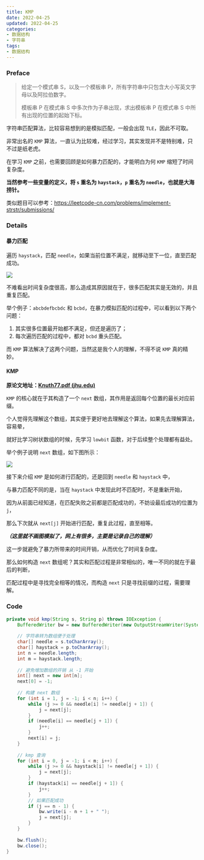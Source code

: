 ```yaml
---
title: KMP
date: 2022-04-25
updated: 2022-04-25
categories:
- 数据结构
- 字符串
tags:
- 数据结构
---
```


<escape><!--more--></escape>

### Preface

> 给定一个模式串 S，以及一个模板串 P，所有字符串中只包含大小写英文字母以及阿拉伯数字。
>
> 模板串 P 在模式串 S 中多次作为子串出现，求出模板串 P 在模式串 S 中所有出现的位置的起始下标。

字符串匹配算法，比较容易想到的是模拟匹配，一般会出现 `TLE`，因此不可取。

非常出名的 `KMP` 算法，一直认为比较难，经过学习，其实发现并不是特别难，只不过是纸老虎。

在学习 `KMP` 之前，也需要回顾是如何暴力匹配的，才能明白为何 `KMP` 缩短了时间复杂度。

<strong>当然参考一些变量的定义，将 `s` 重名为 `haystack`，`p` 重名为 `needle`，也就是大海捞针。</strong>

类似题目可以参考：https://leetcode-cn.com/problems/implement-strstr/submissions/

### Details

#### 暴力匹配

遍历 `haystack`，匹配 `needle`，如果当前位置不满足，就移动至下一位，直至匹配成功。

![](暴力.png)

不难看出时间复杂度很高，那么造成其原因就在于，很多匹配其实是无效的，并且重复匹配。

举个例子：`abcbdefbcbdc` 和 `bcbd`，在暴力模拟匹配的过程中，可以看到以下两个问题：

1. 其实很多位置最开始都不满足，但还是遍历了；
2. 每次遍历匹配的过程中，都对 `bcbd` 重头匹配。

而 `KMP` 算法解决了这两个问题，当然这是我个人的理解，不得不说 `KMP` 真的精妙。

#### KMP

<strong>原论文地址：[Knuth77.pdf (jhu.edu)](https://www.cs.jhu.edu/~misha/ReadingSeminar/Papers/Knuth77.pdf)</strong>

`KMP` 的核心就在于其构造了一个 `next` 数组，其作用是返回每个位置的最长对应前缀。

个人觉得先理解这个数组，其实便于更好地去理解这个算法，如果先去理解算法，容易晕，

就好比学习树状数组的时候，先学习 `lowbit` 函数，对于后续整个处理都有益处。

举个例子说明 `next` 数组，如下图所示：

![](next.png)

接下来介绍 `KMP` 是如何进行匹配的，还是回到 `needle` 和 `haystack` 中，

与暴力匹配不同的是，当在 `haystack` 中发现此时不匹配时，不是重新开始，

因为从前面已经知道，在匹配失败之前都是匹配成功的，不妨设最后成功的位置为 `j`，

那么下次就从 `next[j]` 开始进行匹配，重复此过程，直至相等。

<strong><em>（这里就不画图模拟了，网上有很多，主要是记录自己的理解）</em></strong>

这一步就避免了暴力所带来的时间开销，从而优化了时间复杂度。

那么如何构造 `next` 数组呢？其实和匹配过程是非常相似的，唯一不同的就在于最后的判断，

匹配过程中是寻找完全相等的情况，而构造 `next` 只是寻找前缀的过程，需要理解。

### Code

```java
private void kmp(String s, String p) throws IOException {
    BufferedWriter bw = new BufferedWriter(new OutputStreamWriter(System.out));
    
    // 字符串转为数组便于处理
    char[] needle = s.toCharArray();
    char[] haystack = p.toCharArray();
    int n = needle.length;
    int m = haystack.length;
    
    // 避免增加数组的开销 从 -1 开始
    int[] next = new int[n];
    next[0] = -1;
    
    // 构建 next 数组
    for (int i = 1, j = -1; i < n; i++) {
        while (j >= 0 && needle[i] != needle[j + 1]) {
            j = next[j];
        }
        if (needle[i] == needle[j + 1]) {
            j++;
        }
        next[i] = j;
    }
    
    // kmp 查询
    for (int i = 0, j = -1; i < m; i++) {
        while (j >= 0 && haystack[i] != needle[j + 1]) {
            j = next[j];
        }
        if (haystack[i] == needle[j + 1]) {
            j++;
        }
        // 如果匹配成功
        if (j == n - 1) {
            bw.write(i - n + 1 + " ");
            j = next[j];
        }
    }
    
    bw.flush();
    bw.close();
}
```

